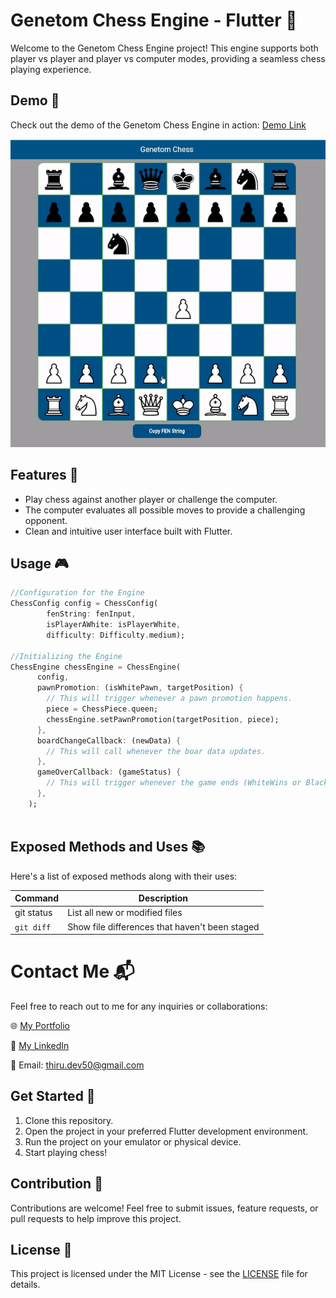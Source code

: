 # Genetom Chess Engine - Flutter 🚀

Welcome to the Genetom Chess Engine project! This engine supports both player vs player and player vs computer modes, providing a seamless chess playing experience.


## Demo 🎥
Check out the demo of the Genetom Chess Engine in action: [Demo Link](demo.website.com)

![Chess Engine Demo](assets/chess_engine_demo.gif)

## Features 🌟
- Play chess against another player or challenge the computer.
- The computer evaluates all possible moves to provide a challenging opponent.
- Clean and intuitive user interface built with Flutter.

## Usage 🎮
``` dart
//Configuration for the Engine
ChessConfig config = ChessConfig(
        fenString: fenInput,
        isPlayerAWhite: isPlayerWhite,
        difficulty: Difficulty.medium);

//Initializing the Engine
ChessEngine chessEngine = ChessEngine(
      config,
      pawnPromotion: (isWhitePawn, targetPosition) {
        // This will trigger whenever a pawn promotion happens.
        piece = ChessPiece.queen;
        chessEngine.setPawnPromotion(targetPosition, piece);
      },
      boardChangeCallback: (newData) {
        // This will call whenever the boar data updates.
      },
      gameOverCallback: (gameStatus) {
        // This will trigger whenever the game ends (WhiteWins or BlackWins or Draw).
      },
    );
    
```

## Exposed Methods and Uses 📚
Here's a list of exposed methods along with their uses:

| Command | Description |
| --- | --- |
| git status | List all new or modified files |
| `git diff` | Show file differences that haven't been staged |
# Contact Me 📬

Feel free to reach out to me for any inquiries or collaborations:

🌐 [My Portfolio](https://thirudev50.github.io/portfolio/)

🔗 [My LinkedIn](https://www.linkedin.com/in/thirumoorthy-n/)

📧 Email: thiru.dev50@gmail.com

## Get Started 🚀
1. Clone this repository.
2. Open the project in your preferred Flutter development environment.
3. Run the project on your emulator or physical device.
4. Start playing chess!

## Contribution 🤝
Contributions are welcome! Feel free to submit issues, feature requests, or pull requests to help improve this project.

## License 📄
This project is licensed under the MIT License - see the [LICENSE](LICENSE) file for details.
